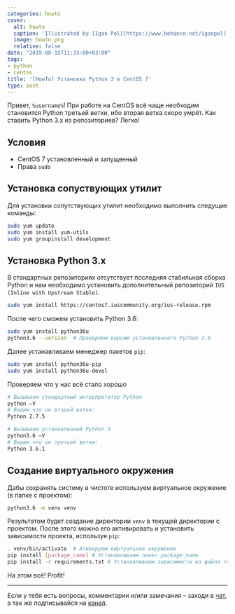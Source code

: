 ```yaml
---
categories: howto
cover:
  alt: howto
  caption: 'Illustrated by [Igan Pol](https://www.behance.net/iganpol)'
  image: howto.png
  relative: false
date: "2019-08-15T11:33:00+03:00"
tags:
- python
- centos
title: '[HowTo] Установка Python 3 в CentOS 7'
type: post
---
```


Привет, `%username%`! При работе на CentOS всё чаще необходим становится Python третьей ветки, ибо вторая ветка скоро умрёт. Как ставить Python 3.x из репозиториев? Легко!

## Условия

- CentOS 7 установленный и запущенный
- Права `sudo`

## Установка сопуствующих утилит

Для установки сопутствующих утилит необходимо выполнить следущие команды:

```bash
sudo yum update
sudo yum install yum-utils 
sudo yum groupinstall development 
```

## Установка Python 3.x

В стандартных репозиториях отсутствует последняя стабильная сборка Python и нам необходимо установить дополнительный репозиторий `IUS (Inline with Upstream Stable)`.

```bash
sudo yum install https://centos7.iuscommunity.org/ius-release.rpm
```

После чего сможем установить Python 3.6:

```bash
sudo yum install python36u
python3.6 --version  # Проверяем версию установленного Python 3.6
```

Далее устанавливаем менеджер пакетов `pip`:

```bash
sudo yum install python36u-pip
sudo yum install python36u-devel
```

Проверяем что у нас всё стало хорошо

```bash
# Вызываем стандартный интерпретатор Python
python –V
# Видим что он второй ветки:
Python 2.7.5

# Вызываем установленный Python 3 
python3.6 –V
# Видим что он третьей ветки:
Python 3.6.1
```

## Создание виртуального окружения

Дабы сохранять систему в чистоте используем виртуальное окружение (в папке с проектом):

```bash
python3.6 -m venv venv
```

Результатом будет создание директории `venv` в текущей директории с проектом. После этого можно его активировать и установить зависимости проекта, используя `pip`:

```bash
. venv/bin/activate  # Ативируем виртуальное окружение
pip install [package_name] # Устанавливаем пакет package_name
pip install -r requirements.txt # Устанавливаем зависимости из файла requirements.txt
```

На этом всё! Profit!

---
Если у тебя есть вопросы, комментарии и/или замечания – заходи в [чат](https://ttttt.me/jtprogru_chat), а так же подписывайся на [канал](https://ttttt.me/jtprogru_channel).
